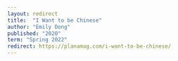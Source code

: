 ```yaml
---
layout: redirect
title:  "I Want to be Chinese"
author: "Emily Dong"
published: "2020"
term: "Spring 2022"
redirect: https://planamag.com/i-want-to-be-chinese/
---
```

